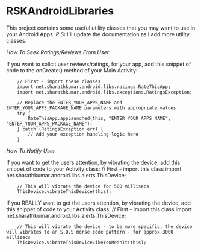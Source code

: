 RSKAndroidLibraries
===================

This project contains some useful utility classes that you may want to use in your Android Apps.
*P.S:* I'll update the documentation as I add more utility classes.


*How To Seek Ratings/Reviews From User*

If you want to solicit user reviews/ratings, for your app, add this snippet of code to the onCreate() method of your Main Activity:

		// First - import these classes
		import net.sharathkumar.android.libs.ratings.RateThisApp;
		import net.sharathkumar.android.libs.exceptions.RatingsException;

		// Replace the ENTER_YOUR_APPS_NAME and ENTER_YOUR_APPS_PACKAGE_NAME parameters with appropriate values
		try {
			RateThisApp.appLaunched(this, "ENTER_YOUR_APPS_NAME", "ENTER_YOUR_APPS_PACKAGE_NAME");
		} catch (RatingsException err) {
			// Add your exception handling logic here
		}


*How To Notify User*

If you want to get the users attention, by vibrating the device, add this snippet of code to your Activity class:
		// First - import this class
		import net.sharathkumar.android.libs.alerts.ThisDevice;

		// This will vibrate the device for 500 millisecs
		ThisDevice.vibrateThisDevice(this);

If you REALLY want to get the users attention, by vibrating the device, add this snippet of code to your Activity class:
		// First - import this class
		import net.sharathkumar.android.libs.alerts.ThisDevice;

		// This will vibrate the device - to be more specific, the device will vibrates to an S.O.S morse code pattern - for approx 3000 millisecs
		ThisDevice.vibrateThisDeviceLikeYouMeanIt(this);
